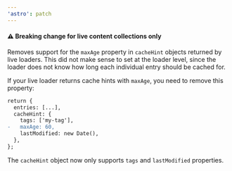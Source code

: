 ```yaml
---
'astro': patch
---
```


#### :warning: Breaking change for live content collections only

Removes support for the `maxAge` property in `cacheHint` objects returned by live loaders. This did not make sense to set at the loader level, since the loader does not know how long each individual entry should be cached for.

If your live loader returns cache hints with `maxAge`, you need to remove this property:

```diff
return {
  entries: [...],
  cacheHint: {
    tags: ['my-tag'],
-   maxAge: 60,
    lastModified: new Date(),
  },
};
```

The `cacheHint` object now only supports `tags` and `lastModified` properties.
